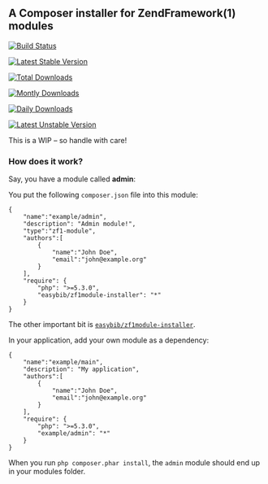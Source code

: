 ## A Composer installer for ZendFramework(1) modules

[![Build Status](https://travis-ci.org/easybiblabs/zf1module-installer.png?branch=master)](https://travis-ci.org/easybiblabs/zf1module-installer)

[![Latest Stable Version](https://poser.pugx.org/easybib/zf1module-installer/v/stable.png)](https://packagist.org/packages/easybib/zf1module-installer)

[![Total Downloads](https://poser.pugx.org/easybib/zf1module-installer/downloads.png)](https://packagist.org/packages/easybib/zf1module-installer)

[![Montly Downloads](https://poser.pugx.org/easybib/zf1module-installer/d/monthly.png)](https://packagist.org/packages/easybib/zf1module-installer)

[![Daily Downloads](https://poser.pugx.org/easybib/zf1module-installer/d/daily.png)](https://packagist.org/packages/easybib/zf1module-installer)

[![Latest Unstable Version](https://poser.pugx.org/easybib/zf1module-installer/v/unstable.png)](https://packagist.org/packages/easybib/zf1module-installer)


This is a WIP – so handle with care!

### How does it work?

Say, you have a module called **admin**:

You put the following `composer.json` file into this module:

    {
        "name":"example/admin",
        "description": "Admin module!",
        "type":"zf1-module",
        "authors":[
            {
                "name":"John Doe",
                "email":"john@example.org"
            }
        ],
        "require": {
            "php": ">=5.3.0",
            "easybib/zf1module-installer": "*"
        }
    }

The other important bit is [`easybib/zf1module-installer`](packagist.org/packages/easybib/zf1module-installer).

In your application, add your own module as a dependency:

    {
        "name":"example/main",
        "description": "My application",
        "authors":[
            {
                "name":"John Doe",
                "email":"john@example.org"
            }
        ],
        "require": {
            "php": ">=5.3.0",
            "example/admin": "*"
        }
    }

When you run `php composer.phar install`, the `admin` module should end up in your modules folder.
